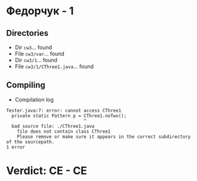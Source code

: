 # Федорчук - 1
## Directories
- Dir `cw3`... found
- File `cw3/var`... found
- Dir `cw3/1`... found
- File `cw3/1/CThree1.java`... found
## Compiling
- Compilation log
```
Tester.java:7: error: cannot access CThree1
  private static Pattern p = CThree1.noTwo();
                             ^
  bad source file: ./CThree1.java
    file does not contain class CThree1
    Please remove or make sure it appears in the correct subdirectory of the sourcepath.
1 error

```
# Verdict: **CE** - CE

